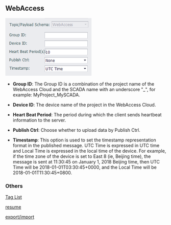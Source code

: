 
## WebAccess




![](MQTT_webaccessserver.png)

- **Group ID**: The Group ID is a combination of the project name of the WebAccess Cloud and the SCADA name with an underscore "\_", for example: MyProject\_MySCADA.

- **Device ID**: The device name of the project in the WebAccess Cloud.
 
- **Heart Beat Period**: The period during which the client sends heartbeat information to the server.

- **Publish Ctrl**: Choose whether to upload data by Publish Ctrl.

- **Timestamp**: This option is used to set the timestamp representation format in the published message. UTC Time is expressed in UTC time and Local Time is expressed in the local time of the device. For example, if the time zone of the device is set to East 8 (ie, Beijing time), the message is sent at 11:30:45 on January 1, 2018 Beijing time, then UTC Time will be 2018-01-01T03:30:45+0000, and the Local Time will be 2018-01-01T11:30:45+0800.

### Others

[Tag List](./others/TagList_Setting.html)   

[resume](./others/resume.html)

[export/import](./others/excel.html)



